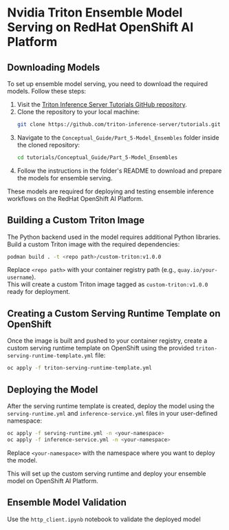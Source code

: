 # Nvidia Triton Ensemble Model Serving on RedHat OpenShift AI Platform

## Downloading Models

To set up ensemble model serving, you need to download the required models. Follow these steps:

1. Visit the [Triton Inference Server Tutorials GitHub repository](https://github.com/triton-inference-server/tutorials.git).
2. Clone the repository to your local machine:
   ```bash
   git clone https://github.com/triton-inference-server/tutorials.git
   ```
3. Navigate to the `Conceptual_Guide/Part_5-Model_Ensembles` folder inside the cloned repository:
   ```bash
   cd tutorials/Conceptual_Guide/Part_5-Model_Ensembles
   ```
4. Follow the instructions in the folder's README to download and prepare the models for ensemble serving.

These models are required for deploying and testing ensemble inference workflows on the RedHat OpenShift AI Platform.

## Building a Custom Triton Image

The Python backend used in the model requires additional Python libraries. Build a custom Triton image with the required dependencies:

```bash
podman build . -t <repo path>/custom-triton:v1.0.0
```

Replace `<repo path>` with your container registry path (e.g., `quay.io/your-username`).  
This will create a custom Triton image tagged as `custom-triton:v1.0.0` ready for deployment.

## Creating a Custom Serving Runtime Template on OpenShift

Once the image is built and pushed to your container registry, create a custom serving runtime template on OpenShift using the provided `triton-serving-runtime-template.yml` file:

```bash
oc apply -f triton-serving-runtime-template.yml
```

## Deploying the Model

After the serving runtime template is created, deploy the model using the `serving-runtime.yml` and `inference-service.yml` files in your user-defined namespace:

```bash
oc apply -f serving-runtime.yml -n <your-namespace>
oc apply -f inference-service.yml -n <your-namespace>
```

Replace `<your-namespace>` with the namespace where you want to deploy the model.

This will set up the custom serving runtime and deploy your ensemble model on OpenShift AI Platform.

## Ensemble Model Validation

Use the `http_client.ipynb` notebook to validate the deployed model 